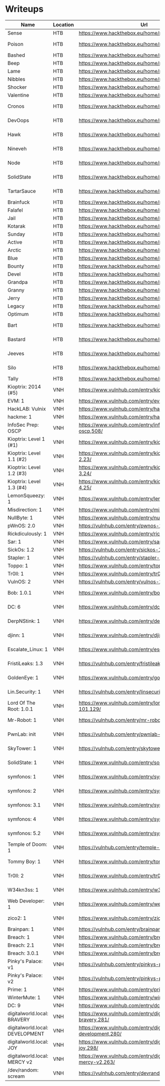 # Writeups

| Name                            | Location | Url                                                              | Difficulty | Year | OS      | Done |
|---------------------------------|----------|------------------------------------------------------------------|------------|------|---------|------|
| Sense                           | HTB      | https://www.hackthebox.eu/home/machines/profile/111              | 1 (Easy)   | 2017 | BSD     |      |
| Poison                          | HTB      | https://www.hackthebox.eu/home/machines/profile/132              | 2 (Medium) | 2018 | BSD     |      |
| Bashed                          | HTB      | https://www.hackthebox.eu/home/machines/profile/118              | 1 (Easy)   | 2017 | Linux   |      |
| Beep                            | HTB      | https://www.hackthebox.eu/home/machines/profile/5                | 1 (Easy)   | 2017 | Linux   |      |
| Lame                            | HTB      | https://www.hackthebox.eu/home/machines/profile/1                | 1 (Easy)   | 2017 | Linux   |      |
| Nibbles                         | HTB      | https://www.hackthebox.eu/home/machines/profile/121              | 1 (Easy)   | 2018 | Linux   |      |
| Shocker                         | HTB      | https://www.hackthebox.eu/home/machines/profile/108              | 1 (Easy)   | 2017 | Linux   |      |
| Valentine                       | HTB      | https://www.hackthebox.eu/home/machines/profile/127              | 1 (Easy)   | 2018 | Linux   |      |
| Cronos                          | HTB      | https://www.hackthebox.eu/home/machines/profile/11               | 2 (Medium) | 2017 | Linux   |      |
| DevOops                         | HTB      | https://www.hackthebox.eu/home/machines/profile/140              | 2 (Medium) | 2018 | Linux   |      |
| Hawk                            | HTB      | https://www.hackthebox.eu/home/machines/profile/146              | 2 (Medium) | 2018 | Linux   |      |
| Nineveh                         | HTB      | https://www.hackthebox.eu/home/machines/profile/54               | 2 (Medium) | 2017 | Linux   |      |
| Node                            | HTB      | https://www.hackthebox.eu/home/machines/profile/110              | 2 (Medium) | 2017 | Linux   |      |
| SolidState                      | HTB      | https://www.hackthebox.eu/home/machines/profile/85               | 2 (Medium) | 2017 | Linux   |      |
| TartarSauce                     | HTB      | https://www.hackthebox.eu/home/machines/profile/138              | 2 (Medium) | 2018 | Linux   |      |
| Brainfuck                       | HTB      | https://www.hackthebox.eu/home/machines/profile/17               | 3 (Hard)   | 2017 | Linux   |      |
| Falafel                         | HTB      | https://www.hackthebox.eu/home/machines/profile/124              | 3 (Hard)   | 2018 | Linux   |      |
| Jail                            | HTB      | https://www.hackthebox.eu/home/machines/profile/45               | 3 (Hard)   | 2017 | Linux   |      |
| Kotarak                         | HTB      | https://www.hackthebox.eu/home/machines/profile/101              | 3 (Hard)   | 2017 | Linux   |      |
| Sunday                          | HTB      | https://www.hackthebox.eu/home/machines/profile/136              | 1 (Easy)   | 2018 | Solaris |      |
| Active                          | HTB      | https://www.hackthebox.eu/home/machines/profile/148              | 1 (Easy)   | 2018 | Windows |      |
| Arctic                          | HTB      | https://www.hackthebox.eu/home/machines/profile/9                | 1 (Easy)   | 2017 | Windows |      |
| Blue                            | HTB      | https://www.hackthebox.eu/home/machines/profile/51               | 1 (Easy)   | 2017 | Windows |      |
| Bounty                          | HTB      | https://www.hackthebox.eu/home/machines/profile/142              | 1 (Easy)   | 2018 | Windows |      |
| Devel                           | HTB      | https://www.hackthebox.eu/home/machines/profile/3                | 1 (Easy)   | 2017 | Windows |      |
| Grandpa                         | HTB      | https://www.hackthebox.eu/home/machines/profile/13               | 1 (Easy)   | 2017 | Windows |      |
| Granny                          | HTB      | https://www.hackthebox.eu/home/machines/profile/14               | 1 (Easy)   | 2017 | Windows |      |
| Jerry                           | HTB      | https://www.hackthebox.eu/home/machines/profile/144              | 1 (Easy)   | 2018 | Windows |      |
| Legacy                          | HTB      | https://www.hackthebox.eu/home/machines/profile/2                | 1 (Easy)   | 2017 | Windows |      |
| Optimum                         | HTB      | https://www.hackthebox.eu/home/machines/profile/6                | 1 (Easy)   | 2017 | Windows |      |
| Bart                            | HTB      | https://www.hackthebox.eu/home/machines/profile/128              | 2 (Medium) | 2018 | Windows |      |
| Bastard                         | HTB      | https://www.hackthebox.eu/home/machines/profile/7                | 2 (Medium) | 2017 | Windows |      |
| Jeeves                          | HTB      | https://www.hackthebox.eu/home/machines/profile/114              | 2 (Medium) | 2017 | Windows |      |
| Silo                            | HTB      | https://www.hackthebox.eu/home/machines/profile/131              | 2 (Medium) | 2018 | Windows |      |
| Tally                           | HTB      | https://www.hackthebox.eu/home/machines/profile/113              | 3 (Hard)   | 2017 | Windows |      |
| Kioptrix: 2014 (#5)             | VNH      | https://www.vulnhub.com/entry/kioptrix-2014-5,62/                | 1 (Easy)   | 2014 | BSD     |      |
| EVM: 1                          | VNH      | https://www.vulnhub.com/entry/evm-1,391/                         | 1 (Easy)   | 2019 | Linux   |      |
| HackLAB: Vulnix                 | VNH      | https://www.vulnhub.com/entry/hacklab-vulnix,48/                 | 1 (Easy)   | 2012 | Linux   |      |
| hackme: 1                       | VNH      | https://www.vulnhub.com/entry/hackme-1,330/                      | 1 (Easy)   | 2019 | Linux   |      |
| InfoSec Prep: OSCP              | VNH      | https://www.vulnhub.com/entry/infosec-prep-oscp,508/             | 1 (Easy)   | 2020 | Linux   |      |
| Kioptrix: Level 1 (#1)          | VNH      | https://www.vulnhub.com/entry/kioptrix-level-1-1,22/             | 1 (Easy)   | 2010 | Linux   |      |
| Kioptrix: Level 1.1 (#2)        | VNH      | https://www.vulnhub.com/entry/kioptrix-level-11-2,23/            | 1 (Easy)   | 2011 | Linux   |      |
| Kioptrix: Level 1.2 (#3)        | VNH      | https://www.vulnhub.com/entry/kioptrix-level-12-3,24/            | 1 (Easy)   | 2011 | Linux   |      |
| Kioptrix: Level 1.3 (#4)        | VNH      | https://www.vulnhub.com/entry/kioptrix-level-13-4,25/            | 1 (Easy)   | 2012 | Linux   |      |
| LemonSqueezy: 1                 | VNH      | https://www.vulnhub.com/entry/lemonsqueezy-1,473/                | 1 (Easy)   | 2020 | Linux   |      |
| Misdirection: 1                 | VNH      | https://www.vulnhub.com/entry/misdirection-1,371/                | 1 (Easy)   | 2019 | Linux   |      |
| NullByte: 1                     | VNH      | https://www.vulnhub.com/entry/nullbyte-1,126/                    | 1 (Easy)   | 2015 | Linux   |      |
| pWnOS: 2.0                      | VNH      | https://vulnhub.com/entry/pwnos-20-pre-release,34/               | 1 (Easy)   | 2011 | Linux   |      |
| Rickdiculously: 1               | VNH      | https://www.vulnhub.com/entry/rickdiculously-1,207/              | 1 (Easy)   | 2017 | Linux   |      |
| Sar: 1                          | VNH      | https://www.vulnhub.com/entry/sar-1,425/                         | 1 (Easy)   | 2020 | Linux   |      |
| SickOs: 1.2                     | VNH      | https://vulnhub.com/entry/sickos-12,144/                         | 1 (Easy)   | 2016 | Linux   |      |
| Stapler: 1                      | VNH      | https://vulnhub.com/entry/stapler-1,150/                         | 1 (Easy)   | 2016 | Linux   |      |
| Toppo: 1                        | VNH      | https://www.vulnhub.com/entry/toppo-1,245/                       | 1 (Easy)   | 2018 | Linux   |      |
| Tr0ll: 1                        | VNH      | https://www.vulnhub.com/entry/tr0ll-1,100/                       | 1 (Easy)   | 2014 | Linux   |      |
| VulnOS: 2                       | VNH      | https://vulnhub.com/entry/vulnos-2,147/                          | 1 (Easy)   | 2016 | Linux   |      |
| Bob: 1.0.1                      | VNH      | https://www.vulnhub.com/entry/bob-101,226/                       | 2 (Medium) | 2018 | Linux   |      |
| DC: 6                           | VNH      | https://www.vulnhub.com/entry/dc-6,315/                          | 2 (Medium) | 2019 | Linux   |      |
| DerpNStink: 1                   | VNH      | https://www.vulnhub.com/entry/derpnstink-1,221/                  | 2 (Medium) | 2018 | Linux   |      |
| djinn: 1                        | VNH      | https://www.vulnhub.com/entry/djinn-1,397/                       | 2 (Medium) | 2019 | Linux   |      |
| Escalate_Linux: 1               | VNH      | https://www.vulnhub.com/entry/escalate_linux-1,323/              | 2 (Medium) | 2019 | Linux   |      |
| FristiLeaks: 1.3                | VNH      | https://vulnhub.com/entry/fristileaks-13,133/                    | 2 (Medium) | 2015 | Linux   |      |
| GoldenEye: 1                    | VNH      | https://www.vulnhub.com/entry/goldeneye-1,240/                   | 2 (Medium) | 2018 | Linux   |      |
| Lin.Security: 1                 | VNH      | https://vulnhub.com/entry/linsecurity-1,244/                     | 2 (Medium) | 2018 | Linux   |      |
| Lord Of The Root: 1.0.1         | VNH      | https://www.vulnhub.com/entry/lord-of-the-root-101,129/          | 2 (Medium) | 2015 | Linux   |      |
| Mr-Robot: 1                     | VNH      | https://vulnhub.com/entry/mr-robot-1,151/                        | 2 (Medium) | 2016 | Linux   |      |
| PwnLab: init                    | VNH      | https://vulnhub.com/entry/pwnlab-init,158/                       | 2 (Medium) | 2016 | Linux   |      |
| SkyTower: 1                     | VNH      | https://vulnhub.com/entry/skytower-1,96/                         | 2 (Medium) | 2014 | Linux   |      |
| SolidState: 1                   | VNH      | https://www.vulnhub.com/entry/solidstate-1,261/                  | 2 (Medium) | 2018 | Linux   |      |
| symfonos: 1                     | VNH      | https://www.vulnhub.com/entry/symfonos-1,322/                    | 2 (Medium) | 2019 | Linux   |      |
| symfonos: 2                     | VNH      | https://www.vulnhub.com/entry/symfonos-2,331/                    | 2 (Medium) | 2019 | Linux   |      |
| symfonos: 3.1                   | VNH      | https://www.vulnhub.com/entry/symfonos-31,332/                   | 2 (Medium) | 2020 | Linux   |      |
| symfonos: 4                     | VNH      | https://www.vulnhub.com/entry/symfonos-4,347/                    | 2 (Medium) | 2019 | Linux   |      |
| symfonos: 5.2                   | VNH      | https://www.vulnhub.com/entry/symfonos-52,415/                   | 2 (Medium) | 2020 | Linux   |      |
| Temple of Doom: 1               | VNH      | https://vulnhub.com/entry/temple-of-doom-1,243/                  | 2 (Medium) | 2018 | Linux   |      |
| Tommy Boy: 1                    | VNH      | https://www.vulnhub.com/entry/tommy-boy-1,157/                   | 2 (Medium) | 2016 | Linux   |      |
| Tr0ll: 2                        | VNH      | https://www.vulnhub.com/entry/tr0ll-2,107/                       | 2 (Medium) | 2014 | Linux   |      |
| W34kn3ss: 1                     | VNH      | https://www.vulnhub.com/entry/w34kn3ss-1,270/                    | 2 (Medium) | 2018 | Linux   |      |
| Web Developer: 1                | VNH      | https://www.vulnhub.com/entry/web-developer-1,288/               | 2 (Medium) | 2018 | Linux   |      |
| zico2: 1                        | VNH      | https://www.vulnhub.com/entry/zico2-1,210/                       | 2 (Medium) | 2017 | Linux   |      |
| Brainpan: 1                     | VNH      | https://vulnhub.com/entry/brainpan-1,51/                         | 3 (Hard)   | 2013 | Linux   |      |
| Breach: 1                       | VNH      | https://www.vulnhub.com/entry/breach-1,152/                      | 3 (Hard)   | 2016 | Linux   |      |
| Breach: 2.1                     | VNH      | https://www.vulnhub.com/entry/breach-21,159/                     | 3 (Hard)   | 2016 | Linux   |      |
| Breach: 3.0.1                   | VNH      | https://www.vulnhub.com/entry/breach-301,177/                    | 3 (Hard)   | 2017 | Linux   |      |
| Pinky's Palace: v1              | VNH      | https://vulnhub.com/entry/pinkys-palace-v1,225/                  | 3 (Hard)   | 2018 | Linux   |      |
| Pinky's Palace: v2              | VNH      | https://vulnhub.com/entry/pinkys-palace-v2,229/                  | 3 (Hard)   | 2018 | Linux   |      |
| Prime: 1                        | VNH      | https://www.vulnhub.com/entry/prime-1,358/                       | 3 (Hard)   | 2019 | Linux   |      |
| WinterMute: 1                   | VNH      | https://www.vulnhub.com/entry/wintermute-1,239/                  | 3 (Hard)   | 2018 | Linux   |      |
| DC: 9                           | VNH      | https://www.vulnhub.com/entry/dc-9,412/                          | TBD        | 2019 | Linux   |      |
| digitalworld.local: BRAVERY     | VNH      | https://www.vulnhub.com/entry/digitalworldlocal-bravery,281/     | TBD        | 2018 | Linux   |      |
| digitalworld.local: DEVELOPMENT | VNH      | https://www.vulnhub.com/entry/digitalworldlocal-development,280/ | TBD        | 2018 | Linux   |      |
| digitalworld.local: JOY         | VNH      | https://www.vulnhub.com/entry/digitalworldlocal-joy,298/         | TBD        | 2019 | Linux   |      |
| digitalworld.local: MERCY v2    | VNH      | https://www.vulnhub.com/entry/digitalworldlocal-mercy-v2,263/    | TBD        | 2018 | Linux   |      |
| /dev/random: scream             | VNH      | https://vulnhub.com/entry/devrandom-scream,47/                   | TBD        | 2012 | Windows |      |

